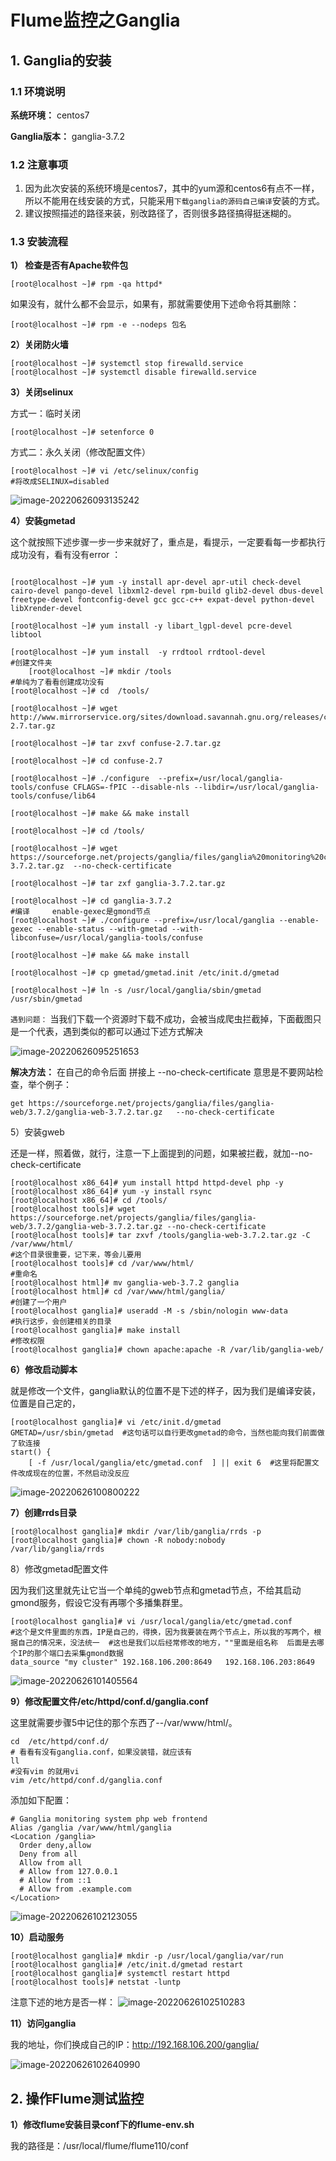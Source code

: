 # Flume监控之Ganglia

## 1. Ganglia的安装

### 1.1 环境说明

**系统环境：** centos7

**Ganglia版本：** ganglia-3.7.2

### 1.2 注意事项

1. 因为此次安装的系统环境是centos7，其中的yum源和centos6有点不一样，所以不能用在线安装的方式，只能采用`下载ganglia的源码自己编译`安装的方式。
1. 建议按照描述的路径来装，别改路径了，否则很多路径搞得挺迷糊的。

### 1.3 安装流程

**1） 检查是否有Apache软件包**

```shell
[root@localhost ~]# rpm -qa httpd*
```

 如果没有，就什么都不会显示，如果有，那就需要使用下述命令将其删除：

```shell
[root@localhost ~]# rpm -e --nodeps 包名
```

**2）关闭防火墙**

```shell
[root@localhost ~]# systemctl stop firewalld.service
[root@localhost ~]# systemctl disable firewalld.service
```

**3）关闭selinux**	

方式一：临时关闭

```shell
[root@localhost ~]# setenforce 0
```

方式二：永久关闭（修改配置文件）

```shell
[root@localhost ~]# vi /etc/selinux/config
#将改成SELINUX=disabled
```

![image-20220626093135242](https://my-typroa-photos.oss-cn-guangzhou.aliyuncs.com/images/image-20220626093135242.png)

**4）安装gmetad**

这个就按照下述步骤一步一步来就好了，重点是，看提示，一定要看每一步都执行成功没有，看有没有error ：

```shell

[root@localhost ~]# yum -y install apr-devel apr-util check-devel cairo-devel pango-devel libxml2-devel rpm-build glib2-devel dbus-devel freetype-devel fontconfig-devel gcc gcc-c++ expat-devel python-devel libXrender-devel

[root@localhost ~]# yum install -y libart_lgpl-devel pcre-devel libtool

[root@localhost ~]# yum install  -y rrdtool rrdtool-devel
#创建文件夹
    [root@localhost ~]# mkdir /tools
#单纯为了看看创建成功没有
[root@localhost ~]# cd  /tools/

[root@localhost ~]# wget http://www.mirrorservice.org/sites/download.savannah.gnu.org/releases/confuse/confuse-2.7.tar.gz 

[root@localhost ~]# tar zxvf confuse-2.7.tar.gz

[root@localhost ~]# cd confuse-2.7

[root@localhost ~]# ./configure  --prefix=/usr/local/ganglia-tools/confuse CFLAGS=-fPIC --disable-nls --libdir=/usr/local/ganglia-tools/confuse/lib64

[root@localhost ~]# make && make install

[root@localhost ~]# cd /tools/

[root@localhost ~]# wget https://sourceforge.net/projects/ganglia/files/ganglia%20monitoring%20core/3.7.2/ganglia-3.7.2.tar.gz  --no-check-certificate

[root@localhost ~]# tar zxf ganglia-3.7.2.tar.gz

[root@localhost ~]# cd ganglia-3.7.2
#编译     enable-gexec是gmond节点
[root@localhost ~]# ./configure --prefix=/usr/local/ganglia --enable-gexec --enable-status --with-gmetad --with-libconfuse=/usr/local/ganglia-tools/confuse  

[root@localhost ~]# make && make install

[root@localhost ~]# cp gmetad/gmetad.init /etc/init.d/gmetad

[root@localhost ~]# ln -s /usr/local/ganglia/sbin/gmetad /usr/sbin/gmetad
```

`遇到问题：` 当我们下载一个资源时下载不成功，会被当成爬虫拦截掉，下面截图只是一个代表，遇到类似的都可以通过下述方式解决

![image-20220626095251653](https://my-typroa-photos.oss-cn-guangzhou.aliyuncs.com/images/image-20220626095251653.png)

**解决方法：**  在自己的命令后面 拼接上 --no-check-certificate     意思是不要网站检查，举个例子：

```shell
get https://sourceforge.net/projects/ganglia/files/ganglia-web/3.7.2/ganglia-web-3.7.2.tar.gz   --no-check-certificate
```

5）安装gweb

还是一样，照着做，就行，注意一下上面提到的问题，如果被拦截，就加--no-check-certificate  

```shell
[root@localhost x86_64]# yum install httpd httpd-devel php -y
[root@localhost x86_64]# yum -y install rsync
[root@localhost x86_64]# cd /tools/
[root@localhost tools]# wget https://sourceforge.net/projects/ganglia/files/ganglia-web/3.7.2/ganglia-web-3.7.2.tar.gz --no-check-certificate
[root@localhost tools]# tar zxvf /tools/ganglia-web-3.7.2.tar.gz -C /var/www/html/
#这个目录很重要，记下来，等会儿要用
[root@localhost tools]# cd /var/www/html/
#重命名
[root@localhost html]# mv ganglia-web-3.7.2 ganglia
[root@localhost html]# cd /var/www/html/ganglia/
#创建了一个用户
[root@localhost ganglia]# useradd -M -s /sbin/nologin www-data
#执行这步，会创建相关的目录
[root@localhost ganglia]# make install  
#修改权限
[root@localhost ganglia]# chown apache:apache -R /var/lib/ganglia-web/
```

**6）修改启动脚本**

就是修改一个文件，ganglia默认的位置不是下述的样子，因为我们是编译安装，位置是自己定的，

```shell
[root@localhost ganglia]# vi /etc/init.d/gmetad
GMETAD=/usr/sbin/gmetad  #这句话可以自行更改gmetad的命令，当然也能向我们前面做了软连接
start() {
    [ -f /usr/local/ganglia/etc/gmetad.conf  ] || exit 6  #这里将配置文件改成现在的位置，不然启动没反应
```

![image-20220626100800222](https://my-typroa-photos.oss-cn-guangzhou.aliyuncs.com/images/image-20220626100800222.png)

**7）创建rrds目录**

```shell
[root@localhost ganglia]# mkdir /var/lib/ganglia/rrds -p
[root@localhost ganglia]# chown -R nobody:nobody  /var/lib/ganglia/rrds
```

8）修改gmetad配置文件

​	因为我们这里就先让它当一个单纯的gweb节点和gmetad节点，不给其启动gmond服务，假设它没有再哪个多播集群里。

```shell
[root@localhost ganglia]# vi /usr/local/ganglia/etc/gmetad.conf
#这个是文件里面的东西，IP是自己的，得换，因为我要装在两个节点上，所以我的写两个，根据自己的情况来，没法统一  #这也是我们以后经常修改的地方，""里面是组名称  后面是去哪个IP的那个端口去采集gmond数据
data_source "my cluster" 192.168.106.200:8649   192.168.106.203:8649 
```

![image-20220626101405564](https://my-typroa-photos.oss-cn-guangzhou.aliyuncs.com/images/image-20220626101405564.png)

**9）修改配置文件/etc/httpd/conf.d/ganglia.conf**

这里就需要步骤5中记住的那个东西了--/var/www/html/。

```shell
cd  /etc/httpd/conf.d/
# 看看有没有ganglia.conf，如果没装错，就应该有
ll  
#没有vim 的就用vi
vim /etc/httpd/conf.d/ganglia.conf
```

添加如下配置：

```shell
# Ganglia monitoring system php web frontend
Alias /ganglia /var/www/html/ganglia
<Location /ganglia>
  Order deny,allow
  Deny from all
  Allow from all
  # Allow from 127.0.0.1
  # Allow from ::1
  # Allow from .example.com
</Location>
```

![image-20220626102123055](https://my-typroa-photos.oss-cn-guangzhou.aliyuncs.com/images/image-20220626102123055.png)

**10）启动服务**

```shell
[root@localhost ganglia]# mkdir -p /usr/local/ganglia/var/run
[root@localhost ganglia]# /etc/init.d/gmetad restart
[root@localhost ganglia]# systemctl restart httpd
[root@localhost tools]# netstat -luntp
```

注意下述的地方是否一样：
![image-20220626102510283](https://my-typroa-photos.oss-cn-guangzhou.aliyuncs.com/images/image-20220626102510283.png)

**11）访问ganglia**

我的地址，你们换成自己的IP：http://192.168.106.200/ganglia/

![image-20220626102640990](https://my-typroa-photos.oss-cn-guangzhou.aliyuncs.com/images/image-20220626102640990.png)

## 2. 操作Flume测试监控

**1）修改flume安装目录conf下的flume-env.sh**

我的路径是：/usr/local/flume/flume110/conf

